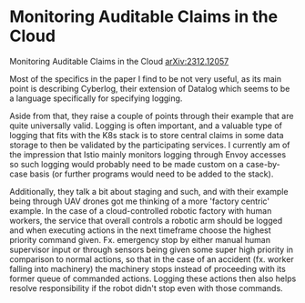 # Monitoring Auditable Claims in the Cloud
Monitoring Auditable Claims in the Cloud [arXiv:2312.12057](https://arxiv.org/abs/2312.12057)

Most of the specifics in the paper I find to be not very useful, as its main point is describing Cyberlog, their extension of Datalog which seems to be a language specifically for specifying logging. 

Aside from that, they raise a couple of points through their example that are quite universally valid. Logging is often important, and a valuable type of logging that fits with the K8s stack is to store central claims in some data storage to then be validated by the participating services. I currently am of the impression that Istio mainly monitors logging through Envoy accesses so such logging would probably need to be made custom on a case-by-case basis (or further programs would need to be added to the stack). 

Additionally, they talk a bit about staging and such, and with their example being through UAV drones got me thinking of a more 'factory centric' example. In the case of a cloud-controlled robotic factory with human workers, the service that overall controls a robotic arm should be logged and when executing actions in the next timeframe choose the highest priority command given. Fx. emergency stop by either manual human supervisor input or through sensors being given some super high priority in comparison to normal actions, so that in the case of an accident (fx. worker falling into machinery) the machinery stops instead of proceeding with its former queue of commanded actions. Logging these actions then also helps resolve responsibility if the robot didn't stop even with those commands. 

